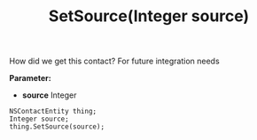 ﻿---
uid: crmscript_ref_NSContactEntity_SetSource
title: SetSource(Integer source)
intellisense: NSContactEntity.SetSource
keywords: NSContactEntity, GetSource
so.topic: reference
---

How did we get this contact? For future integration needs

**Parameter:** 
 - **source** Integer

```crmscript
NSContactEntity thing;
Integer source;
thing.SetSource(source);
```

